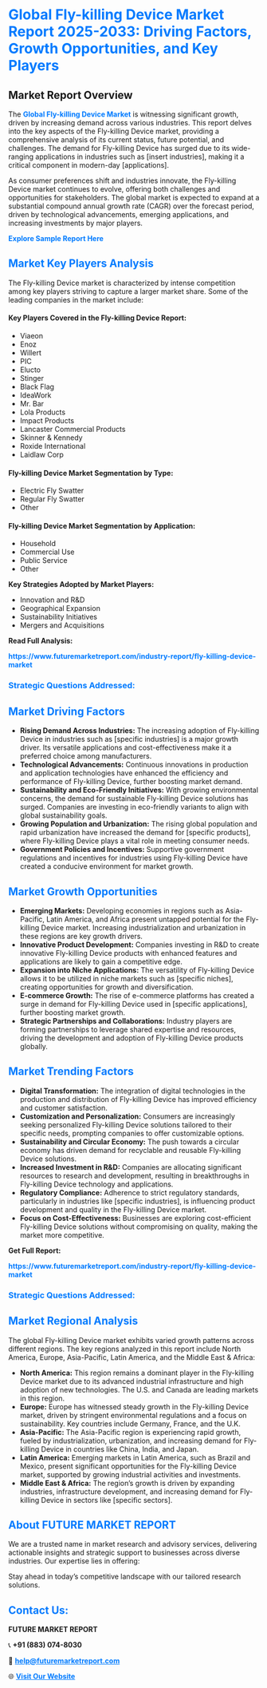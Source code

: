 <h1 style="color: #007BFF;">Global Fly-killing Device Market Report 2025-2033: Driving Factors, Growth Opportunities, and Key Players</h1>

<section id="overview">
<h2>Market Report Overview</h2>
<p>The <a href="https://www.futuremarketreport.com/industry-report/fly-killing-device-market" style="color: #007BFF; text-decoration: none;"><strong>Global Fly-killing Device Market</strong></a> is witnessing significant growth, driven by increasing demand across various industries. This report delves into the key aspects of the Fly-killing Device market, providing a comprehensive analysis of its current status, future potential, and challenges. The demand for Fly-killing Device has surged due to its wide-ranging applications in industries such as [insert industries], making it a critical component in modern-day [applications].</p>
<p>As consumer preferences shift and industries innovate, the Fly-killing Device market continues to evolve, offering both challenges and opportunities for stakeholders. The global market is expected to expand at a substantial compound annual growth rate (CAGR) over the forecast period, driven by technological advancements, emerging applications, and increasing investments by major players.</p>
</section>

<section id="overview">
<p><a href="https://www.futuremarketreport.com/request-sample/reportId=60976" style="color: #007BFF; text-decoration: none;"><strong>Explore Sample Report Here</strong></a></p>
</section>

<section id="key-players">
<h2 style="color: #007BFF;">Market Key Players Analysis</h2>
<p>The Fly-killing Device market is characterized by intense competition among key players striving to capture a larger market share. Some of the leading companies in the market include:</p>
<h4>Key Players Covered in the Fly-killing Device Report:</h4>
<ul><li>Viaeon</li><li>Enoz</li><li>Willert</li><li>PIC</li><li>Elucto</li><li>Stinger</li><li>Black Flag</li><li>IdeaWork</li><li>Mr. Bar</li><li>Lola Products</li><li>Impact Products</li><li>Lancaster Commercial Products</li><li>Skinner &amp; Kennedy</li><li>Roxide International</li><li>Laidlaw Corp</li></ul>
<h4>Fly-killing Device Market Segmentation by Type:</h4>
<ul><li>Electric Fly Swatter</li><li>Regular Fly Swatter</li><li>Other</li></ul>

<h4>Fly-killing Device Market Segmentation by Application:</h4>
<ul><li>Household</li><li>Commercial Use</li><li>Public Service</li><li>Other</li></ul>
<p><strong>Key Strategies Adopted by Market Players:</strong></p>
<ul>
<li>Innovation and R&D</li>
<li>Geographical Expansion</li>
<li>Sustainability Initiatives</li>
<li>Mergers and Acquisitions</li>
</ul>
</section>

<section>
<p><strong>Read Full Analysis: </strong></p><a href="https://www.futuremarketreport.com/industry-report/fly-killing-device-market" style="color: #007BFF; text-decoration: none;"><strong>https://www.futuremarketreport.com/industry-report/fly-killing-device-market</strong></a>
<h3 style="color: #007BFF;">Strategic Questions Addressed:</h3>
</section>

<section id="driving-factors">
<h2 style="color: #007BFF;">Market Driving Factors</h2>
<ul>
<li><strong>Rising Demand Across Industries:</strong> The increasing adoption of Fly-killing Device in industries such as [specific industries] is a major growth driver. Its versatile applications and cost-effectiveness make it a preferred choice among manufacturers.</li>
<li><strong>Technological Advancements:</strong> Continuous innovations in production and application technologies have enhanced the efficiency and performance of Fly-killing Device, further boosting market demand.</li>
<li><strong>Sustainability and Eco-Friendly Initiatives:</strong> With growing environmental concerns, the demand for sustainable Fly-killing Device solutions has surged. Companies are investing in eco-friendly variants to align with global sustainability goals.</li>
<li><strong>Growing Population and Urbanization:</strong> The rising global population and rapid urbanization have increased the demand for [specific products], where Fly-killing Device plays a vital role in meeting consumer needs.</li>
<li><strong>Government Policies and Incentives:</strong> Supportive government regulations and incentives for industries using Fly-killing Device have created a conducive environment for market growth.</li>
</ul>
</section>

<section id="growth-opportunities">
<h2 style="color: #007BFF;">Market Growth Opportunities</h2>
<ul>
<li><strong>Emerging Markets:</strong> Developing economies in regions such as Asia-Pacific, Latin America, and Africa present untapped potential for the Fly-killing Device market. Increasing industrialization and urbanization in these regions are key growth drivers.</li>
<li><strong>Innovative Product Development:</strong> Companies investing in R&D to create innovative Fly-killing Device products with enhanced features and applications are likely to gain a competitive edge.</li>
<li><strong>Expansion into Niche Applications:</strong> The versatility of Fly-killing Device allows it to be utilized in niche markets such as [specific niches], creating opportunities for growth and diversification.</li>
<li><strong>E-commerce Growth:</strong> The rise of e-commerce platforms has created a surge in demand for Fly-killing Device used in [specific applications], further boosting market growth.</li>
<li><strong>Strategic Partnerships and Collaborations:</strong> Industry players are forming partnerships to leverage shared expertise and resources, driving the development and adoption of Fly-killing Device products globally.</li>
</ul>
</section>

<section id="trending-factors">
<h2 style="color: #007BFF;">Market Trending Factors</h2>
<ul>
<li><strong>Digital Transformation:</strong> The integration of digital technologies in the production and distribution of Fly-killing Device has improved efficiency and customer satisfaction.</li>
<li><strong>Customization and Personalization:</strong> Consumers are increasingly seeking personalized Fly-killing Device solutions tailored to their specific needs, prompting companies to offer customizable options.</li>
<li><strong>Sustainability and Circular Economy:</strong> The push towards a circular economy has driven demand for recyclable and reusable Fly-killing Device solutions.</li>
<li><strong>Increased Investment in R&D:</strong> Companies are allocating significant resources to research and development, resulting in breakthroughs in Fly-killing Device technology and applications.</li>
<li><strong>Regulatory Compliance:</strong> Adherence to strict regulatory standards, particularly in industries like [specific industries], is influencing product development and quality in the Fly-killing Device market.</li>
<li><strong>Focus on Cost-Effectiveness:</strong> Businesses are exploring cost-efficient Fly-killing Device solutions without compromising on quality, making the market more competitive.</li>
</ul>
</section>

<section>
<p><strong>Get Full Report: </strong></p><a href="https://www.futuremarketreport.com/industry-report/fly-killing-device-market" style="color: #007BFF; text-decoration: none;"><strong>https://www.futuremarketreport.com/industry-report/fly-killing-device-market</strong></a>
<h3 style="color: #007BFF;">Strategic Questions Addressed:</h3>
</section>


<section id="regional-analysis">
<h2 style="color: #007BFF;">Market Regional Analysis</h2>
<p>The global Fly-killing Device market exhibits varied growth patterns across different regions. The key regions analyzed in this report include North America, Europe, Asia-Pacific, Latin America, and the Middle East & Africa:</p>
<ul>
<li><strong>North America:</strong> This region remains a dominant player in the Fly-killing Device market due to its advanced industrial infrastructure and high adoption of new technologies. The U.S. and Canada are leading markets in this region.</li>
<li><strong>Europe:</strong> Europe has witnessed steady growth in the Fly-killing Device market, driven by stringent environmental regulations and a focus on sustainability. Key countries include Germany, France, and the U.K.</li>
<li><strong>Asia-Pacific:</strong> The Asia-Pacific region is experiencing rapid growth, fueled by industrialization, urbanization, and increasing demand for Fly-killing Device in countries like China, India, and Japan.</li>
<li><strong>Latin America:</strong> Emerging markets in Latin America, such as Brazil and Mexico, present significant opportunities for the Fly-killing Device market, supported by growing industrial activities and investments.</li>
<li><strong>Middle East & Africa:</strong> The region’s growth is driven by expanding industries, infrastructure development, and increasing demand for Fly-killing Device in sectors like [specific sectors].</li>
</ul>
</section>

<footer>
<h2 style="color: #007BFF;">About FUTURE MARKET REPORT</h2>
<p>We are a trusted name in market research and advisory services, delivering actionable insights and strategic support to businesses across diverse industries. Our expertise lies in offering:</p>

<p>Stay ahead in today’s competitive landscape with our tailored research solutions.</p>

<h2 style="color: #007BFF;">Contact Us:</h2>
<p><strong>FUTURE MARKET REPORT</strong></p>
<p>📞 <strong>+91 (883) 074-8030</strong></p>
<p>📧 <strong><a href="mailto:help@futuremarketreport.com" style="color: #007BFF;">help@futuremarketreport.com</a></strong></p>
<p>🌐 <strong><a href="https://www.futuremarketreport.com/" style="color: #007BFF;">Visit Our Website</a></strong></p>
</footer>